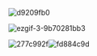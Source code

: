 ![d9209fb0](https://github.com/user-attachments/assets/9f1751c5-da5a-4d09-be0d-d948e0fc3a2e)

![ezgif-3-9b70281bb3](https://github.com/user-attachments/assets/d6680913-c926-46da-a27a-bf3df0f7fd5d)

![277c992f](https://github.com/user-attachments/assets/7c72b111-89f1-49be-90f6-f624873d1f96)![fd884c9d](https://github.com/user-attachments/assets/bde27c0f-f0ff-4b82-b8fc-0d58bdd3b4c7)











